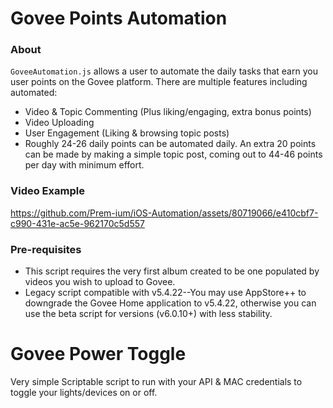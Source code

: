 # Govee Points Automation
### About
`GoveeAutomation.js` allows a user to automate the daily tasks that earn you user points on the Govee platform. There are multiple features including automated:
- Video & Topic Commenting (Plus liking/engaging, extra bonus points)
- Video Uploading
- User Engagement (Liking & browsing topic posts)
- Roughly 24-26 daily points can be automated daily. An extra 20 points can be made by making a simple topic post, coming out to 44-46 points per day with minimum effort. 

### Video Example
https://github.com/Prem-ium/iOS-Automation/assets/80719066/e410cbf7-c990-431e-ac5e-962170c5d557

### Pre-requisites
- This script requires the very first album created to be one populated by videos you wish to upload to Govee.
- Legacy script compatible with v5.4.22--You may use AppStore++ to downgrade the Govee Home application to v5.4.22, otherwise you can use the beta script for versions (v6.0.10+) with less stability.

# Govee Power Toggle
Very simple Scriptable script to run with your API & MAC credentials to toggle your lights/devices on or off. 
